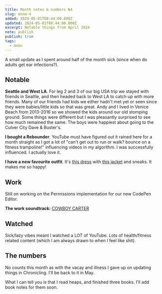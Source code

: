 ```yaml
---
title: Month notes & numbers №4
slug: mnnm-4
added: 2024-05-01T08:44:00.000Z
updated: 2024-05-01T08:44:00.000Z
excerpt: Notable things from April 2024
note: publish
publish: true
tags:
  - mn&n
---
```


A small update as I spent around half of the month sick (since when do adults get ear infections?).

## Notable

**Seattle and West LA**. For leg 2 and 3 of our big USA trip we stayed with friends in Seattle, and then headed back to West LA to catch up with more friends. Many of our friends had kids we either hadn't met yet or seen since they were babies/little kids so that was great. Andy and I lived in Venice Beach from 2013-2016 so we showed the kids around our old stomping ground. Some things were different but I was pleasantly surprised to see how much remained the same. The boys were happiest about going to the Culver City Dave & Buster's.

**I bought a Rebounder**. YouTube must have figured out it rained here for a month straight as I got a lot of "can't get out to run or walk? bounce on a fitness trampoline!" influencing videos in my algorithm. I was successfully influenced. I actually love it.

**I have a new favourite outfit**. It's [this dress](https://proudpoppyclothing.com.au/cdn/shop/files/2Proud_Poppy-3741.jpg?v=1709092858&width=2040) with [this jacket](https://www.shestreet.com.au/cdn/shop/files/she_street_AmbroseDenimJacket_10.jpg?v=1712284394&width=1200) and sneaks. It makes me so happy!

## Work

Still on working on the Permissions implementation for our new CodePen Editor.

**The work soundtrack:** [COWBOY CARTER](https://open.spotify.com/album/6BzxX6zkDsYKFJ04ziU5xQ?si=onRBwqTJTQ6E-chudNwqxQ)

## Watched

Sick/lazy vibes meant I watched a LOT of YouTube. Lots of health/fitness related content (which I am always drawn to when I feel like shit). 

## The numbers

No counts this month as with the vacay and illness I gave up on updating things in Chronicling. I'll be back to it in May.

What I can tell you is that I read heaps, and finished three books. I'll add book notes for them soon.

